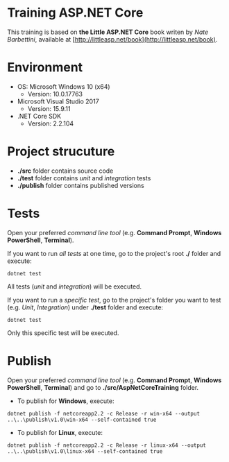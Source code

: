 # Training ASP.NET Core

This training is based on **the Little ASP.NET Core** book writen by _Nate Barbettini_, available at [http://littleasp.net/book](http://littleasp.net/book).

# Environment

- OS: Microsoft Windows 10 (x64)
  - Version: 10.0.17763
- Microsoft Visual Studio 2017
  - Version: 15.9.11
- .NET Core SDK
  - Version: 2.2.104

# Project strucuture

- **./src** folder contains source code
- **./test** folder contains *unit* and *integration* tests
- **./publish** folder contains published versions

# Tests

Open your preferred *command line tool* (e.g. **Command Prompt**, **Windows PowerShell**, **Terminal**).

If you want to run *all tests* at one time, go to the project's root **./** folder and execute:
```
dotnet test
```
All tests (*unit* and *integration*) will be executed.

If you want to run a *specific test*, go to the project's folder you want to test (e.g. *Unit*, *Integration*) under **./test** folder and execute:
```
dotnet test
```
Only this specific test will be executed.

# Publish

Open your preferred *command line tool* (e.g. **Command Prompt**, **Windows PowerShell**, **Terminal**) and go to **./src/AspNetCoreTraining** folder.

- To publish for **Windows**, execute:
```
dotnet publish -f netcoreapp2.2 -c Release -r win-x64 --output ..\..\publish\v1.0\win-x64 --self-contained true
```

- To publish for **Linux**, execute:
```
dotnet publish -f netcoreapp2.2 -c Release -r linux-x64 --output ..\..\publish\v1.0\linux-x64 --self-contained true
```